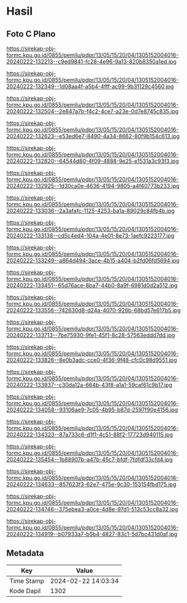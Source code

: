# Hasil

## Foto C Plano

https://sirekap-obj-formc.kpu.go.id/0855/pemilu/pdpr/13/05/15/20/04/1305152004016-20240222-132213--c9ed9841-fc28-4e96-9a13-820b8350a1ed.jpg

https://sirekap-obj-formc.kpu.go.id/0855/pemilu/pdpr/13/05/15/20/04/1305152004016-20240222-132349--1d08aa4f-a5b4-4fff-ac99-9b31129c4560.jpg

https://sirekap-obj-formc.kpu.go.id/0855/pemilu/pdpr/13/05/15/20/04/1305152004016-20240222-132504--2e847a7b-f4c2-4ce7-a23e-0d7e8745c835.jpg

https://sirekap-obj-formc.kpu.go.id/0855/pemilu/pdpr/13/05/15/20/04/1305152004016-20240222-132623--e53ed6e7-8490-4a34-8662-80f9b154c613.jpg

https://sirekap-obj-formc.kpu.go.id/0855/pemilu/pdpr/13/05/15/20/04/1305152004016-20240222-132820--64544d80-4f09-4888-9e25-e1531a3c93f3.jpg

https://sirekap-obj-formc.kpu.go.id/0855/pemilu/pdpr/13/05/15/20/04/1305152004016-20240222-132925--1d30ca0e-4636-4194-9805-a4f40773b233.jpg

https://sirekap-obj-formc.kpu.go.id/0855/pemilu/pdpr/13/05/15/20/04/1305152004016-20240222-133036--2a3afafc-1125-4253-ba1a-89029c84fb4b.jpg

https://sirekap-obj-formc.kpu.go.id/0855/pemilu/pdpr/13/05/15/20/04/1305152004016-20240222-133138--cd5c4ed4-104a-4e01-8e73-1aefc9223177.jpg

https://sirekap-obj-formc.kpu.go.id/0855/pemilu/pdpr/13/05/15/20/04/1305152004016-20240222-133249--a864d494-3ace-4b15-a404-b2fd06fd5694.jpg

https://sirekap-obj-formc.kpu.go.id/0855/pemilu/pdpr/13/05/15/20/04/1305152004016-20240222-133451--65d76ace-8ba7-44b0-8a9f-6981d0d2a512.jpg

https://sirekap-obj-formc.kpu.go.id/0855/pemilu/pdpr/13/05/15/20/04/1305152004016-20240222-133556--742630d8-d24a-4070-926b-68bd57e617b5.jpg

https://sirekap-obj-formc.kpu.go.id/0855/pemilu/pdpr/13/05/15/20/04/1305152004016-20240222-133713--7be75930-9fe1-45f1-8c28-57563eddd7dd.jpg

https://sirekap-obj-formc.kpu.go.id/0855/pemilu/pdpr/13/05/15/20/04/1305152004016-20240222-133826--8e0b3adc-cce0-4f36-9f48-cfc0c98d9551.jpg

https://sirekap-obj-formc.kpu.go.id/0855/pemilu/pdpr/13/05/15/20/04/1305152004016-20240222-133937--c30da12a-664b-43f8-a1a1-59caf61c9b17.jpg

https://sirekap-obj-formc.kpu.go.id/0855/pemilu/pdpr/13/05/15/20/04/1305152004016-20240222-134058--93106ae9-7c05-4b95-b87d-2597f90e4156.jpg

https://sirekap-obj-formc.kpu.go.id/0855/pemilu/pdpr/13/05/15/20/04/1305152004016-20240222-134323--87a733c6-d1f1-4c51-88f2-17723d940115.jpg

https://sirekap-obj-formc.kpu.go.id/0855/pemilu/pdpr/13/05/15/20/04/1305152004016-20240222-135454--1b88907b-a47b-45c7-bfdf-7fdfdf33cfd4.jpg

https://sirekap-obj-formc.kpu.go.id/0855/pemilu/pdpr/13/05/15/20/04/1305152004016-20240222-134633--857623f3-62e7-475e-9c30-153154fbd175.jpg

https://sirekap-obj-formc.kpu.go.id/0855/pemilu/pdpr/13/05/15/20/04/1305152004016-20240222-134746--375ebea3-a0ce-4d8e-97d1-513c53cc8a32.jpg

https://sirekap-obj-formc.kpu.go.id/0855/pemilu/pdpr/13/05/15/20/04/1305152004016-20240222-134919--b07933a7-b5b4-4827-83c1-5d7bc431d0af.jpg


## Metadata

| Key        | Value               |
| ---------- | ------------------- |
| Time Stamp | 2024-02-22 14:03:34 |
| Kode Dapil | 1302                |



